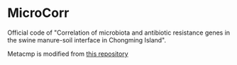 # MicroCorr
Official code of "Correlation of microbiota and antibiotic resistance genes in the swine manure-soil interface in Chongming Island". 

Metacmp is modified from [this repository](https://github.com/minoh0201/MetaCompare)
